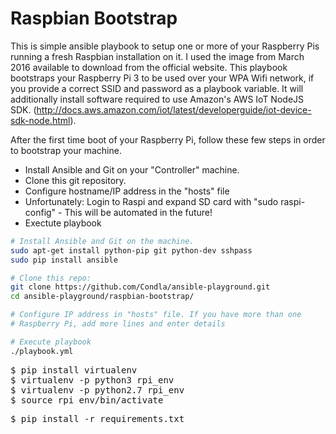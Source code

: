 # Raspbian Bootstrap

This is simple ansible playbook to setup one or more of your Raspberry Pis running a fresh Raspbian installation on it. I used the  image from March 2016 available to download from the official website. This playbook bootstraps your Raspberry Pi 3 to be used over your WPA Wifi network, if you provide a correct SSID and password as a playbook variable. It will additionally install software required to use Amazon's AWS IoT NodeJS SDK. (http://docs.aws.amazon.com/iot/latest/developerguide/iot-device-sdk-node.html).

After the first time boot of your Raspberry Pi, follow these few steps in order to bootstrap your machine.
* Install Ansible and Git on your "Controller" machine.
* Clone this git repository.
* Configure hostname/IP address in the "hosts" file
* Unfortunately: Login to Raspi and expand SD card with "sudo raspi-config" -
  This will be automated in the future!
* Exectute playbook

```bash
# Install Ansible and Git on the machine.
sudo apt-get install python-pip git python-dev sshpass
sudo pip install ansible

# Clone this repo:
git clone https://github.com/Condla/ansible-playground.git
cd ansible-playground/raspbian-bootstrap/

# Configure IP address in "hosts" file. If you have more than one
# Raspberry Pi, add more lines and enter details

# Execute playbook
./playbook.yml
```

<pre>
$ pip install virtualenv
$ virtualenv -p python3 rpi_env
$ virtualenv -p python2.7 rpi_env
$ source rpi_env/bin/activate
</pre>

<pre>
$ pip install -r requirements.txt
</pre>